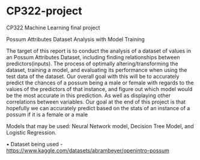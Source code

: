 # CP322-project
CP322 Machine Learning final project 

Possum Attributes Dataset Analysis with Model Training

The target of this report is to conduct the analysis of a dataset of values in an Possum Attributes Dataset, including finding relationships between predictors(inputs). The process of optimally altering/transforming the dataset, training a model, and evaluating its performance when using the test data of the dataset. Our overall goal with this will be to accurately predict the chances of a possum being a male or female with regards to the values of the predictors of that instance, and figure out which model would be the most accurate in this prediction. As well as displaying other correlations between variables. Our goal at the end of this project is that hopefully we can accurately predict based on the stats of an instance of a possum if it is a female or a male

Models that may be used: Neural Network model, Decision Tree Model, and Logistic Regression. 

• Dataset being used - https://www.kaggle.com/datasets/abrambeyer/openintro-possum


